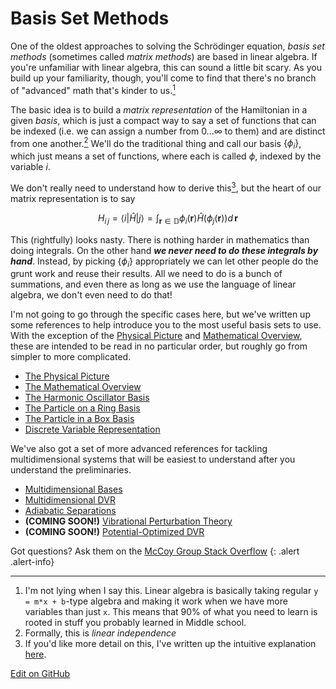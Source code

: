 # Basis Set Methods

One of the oldest approaches to solving the Schrödinger equation, _basis set methods_ (sometimes called _matrix methods_) are based in linear algebra.
If you're unfamiliar with linear algebra, this can sound a little bit scary.
As you build up your familiarity, though, you'll come to find that there's no branch of "advanced" math that's kinder to us.[<sup>1</sup>]

The basic idea is to build a _matrix representation_ of the Hamiltonian in a given _basis_, which is just a compact way to say a set of functions that can be indexed (i.e. we can assign a number from $0...\infty$ to them) and are distinct from one another.[<sup>2</sup>]
We'll do the traditional thing and call our basis $\{\phi_i\}$, which just means a set of functions, where each is called $\phi$, indexed by the variable $i$.

We don't really need to understand how to derive this[<sup>3</sup>], but the heart of our matrix representation is to say

$$
H_{i\, j}=\langle i|\hat{H}|j\rangle = \int_{\pmb{r}\in \mathbb{D}}\phi _i(\pmb{r})\hat{H}\left(\phi _j(\pmb{r})\right)d\, \pmb{r}
$$

This (rightfully) looks nasty. There is nothing harder in mathematics than doing integrals.
On the other hand ___we never need to do these integrals by hand___.
Instead, by picking $\{\phi_i\}$ appropriately we can let other people do the grunt work and reuse their results.
All we need to do is a bunch of summations, and even there as long as we use the language of linear algebra, we don't even need to do that!

I'm not going to go through the specific cases here, but we've written up some references to help introduce you to the most useful basis sets to use.
With the exception of the [Physical Picture](ThePhysicalPicture.md) and [Mathematical Overview](GeneralOverview.md), these are intended to be read in no particular order, but roughly go from simpler to more complicated.

* [The Physical Picture](ThePhysicalPicture.md)
* [The Mathematical Overview](GeneralOverview.md)
* [The Harmonic Oscillator Basis](HarmonicOscillator.md)
* [The Particle on a Ring Basis](POR.md)
* [The Particle in a Box Basis](PIB.md)
* [Discrete Variable Representation](BasicDVR.md)

We've also got  a set of more advanced references for tackling multidimensional systems that will be easiest to understand after you understand the preliminaries.

* [Multidimensional Bases](MultidimBasis.md)
* [Multidimensional DVR](MultidimDVR.md)
* [Adiabatic Separations](AdiabaticSeparations.md)
* **(COMING SOON!)** [Vibrational Perturbation Theory](VPT.md)
* **(COMING SOON!)** [Potential-Optimized DVR](PODVR.md)


Got questions? Ask them on the [McCoy Group Stack Overflow](https://stackoverflow.com/c/mccoygroup/questions/ask)
{: .alert .alert-info}

---
1. <a id="fn1"></a> I'm not lying when I say this. Linear algebra is basically taking regular `y = m*x + b`-type algebra and making it work when we have more variables than just `x`. This means that 90% of what you need to learn is rooted in stuff you probably learned in Middle school.
2. <a id="fn2"></a> Formally, this is _linear independence_
3. <a id="fn3"></a> If you'd like more detail on this, I've written up the intuitive explanation [here](https://stackoverflow.com/c/mccoygroup/questions/74).

[<sup>1</sup>]: #fn1
[<sup>2</sup>]: #fn2
[<sup>3</sup>]: #fn3

[Edit on GitHub](https://github.com/McCoyGroup/References/edit/gh-pages/References/Basis%20Set%20Methods/index.md)
